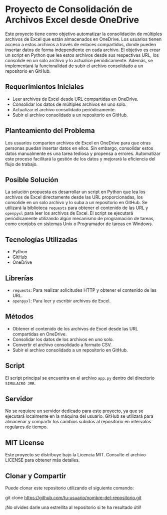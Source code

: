 # Proyecto de Consolidación de Archivos Excel desde OneDrive

Este proyecto tiene como objetivo automatizar la consolidación de múltiples archivos de Excel que están almacenados en OneDrive. Los usuarios tienen acceso a estos archivos a través de enlaces compartidos, donde pueden insertar datos de forma independiente en cada archivo. El objetivo es crear un script en Python que lea estos archivos desde sus respectivas URL, los consolide en un solo archivo y lo actualice periódicamente. Además, se implementará la funcionalidad de subir el archivo consolidado a un repositorio en GitHub.

## Requerimientos Iniciales

- Leer archivos de Excel desde URL compartidas en OneDrive.
- Consolidar los datos de múltiples archivos en uno solo.
- Actualizar el archivo consolidado periódicamente.
- Subir el archivo consolidado a un repositorio en GitHub.

## Planteamiento del Problema

Los usuarios comparten archivos de Excel en OneDrive para que otras personas puedan insertar datos en ellos. Sin embargo, consolidar estos datos manualmente es una tarea tediosa y propensa a errores. Automatizar este proceso facilitará la gestión de los datos y mejorará la eficiencia del flujo de trabajo.

## Posible Solución

La solución propuesta es desarrollar un script en Python que lea los archivos de Excel directamente desde las URL proporcionadas, los consolide en un solo archivo y lo suba a un repositorio en GitHub. Se utilizará la biblioteca `requests` para obtener el contenido de las URL y `openpyxl` para leer los archivos de Excel. El script se ejecutará periódicamente utilizando algún mecanismo de programación de tareas, como cronjobs en sistemas Unix o Programador de tareas en Windows.

## Tecnologías Utilizadas

- Python
- GitHub
- OneDrive

## Librerías

- `requests`: Para realizar solicitudes HTTP y obtener el contenido de las URL.
- `openpyxl`: Para leer y escribir archivos de Excel.

## Métodos

- Obtener el contenido de los archivos de Excel desde las URL compartidas en OneDrive.
- Consolidar los datos de los archivos en uno solo.
- Convertir el archivo consolidado a formato CSV.
- Subir el archivo consolidado a un repositorio en GitHub.

## Script

El script principal se encuentra en el archivo `app.py` dentro del directorio `SIMULACRO JMR`.

## Servidor

No se requiere un servidor dedicado para este proyecto, ya que se ejecutará localmente en la máquina del usuario. GitHub se utilizará para almacenar y compartir los cambios subidos al repositorio en intervalos regulares de tiempo.

## MIT License

Este proyecto se distribuye bajo la Licencia MIT. Consulte el archivo LICENSE para obtener más detalles.

## Clonar y Compartir

Puede clonar este repositorio utilizando el siguiente comando:

git clone https://github.com/tu-usuario/nombre-del-repositorio.git


¡No olvides darle una estrellita al repositorio si te ha resultado útil!

